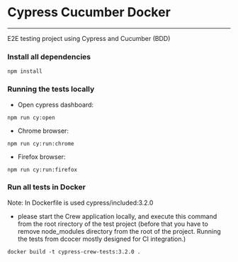 # Cypress Cucumber Docker
---

E2E testing project using Cypress and Cucumber (BDD)

### Install all dependencies

```
npm install
```

### Running the tests locally

- Open cypress dashboard:
```
npm run cy:open
```

- Chrome browser:
```
npm run cy:run:chrome
```

- Firefox browser:
```
npm run cy:run:firefox
```


### Run all tests in Docker

Note: In Dockerfile is used cypress/included:3.2.0

- please start the Crew application locally, and execute this command from the root rirectory of the test project
(before that you have to remove node_modules directory from the root of the project. Running the tests from dcocer mostly designed for CI  integration.)
```
docker build -t cypress-crew-tests:3.2.0 .
```
